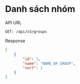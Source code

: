 # Danh sách nhóm

API URL

```
GET: /api/v3/groups
```

Response

```json
[
    {
        "id": 1,
        "name": "NAME_OF_GROUP",
        "sort": 1 
    }
]
```
